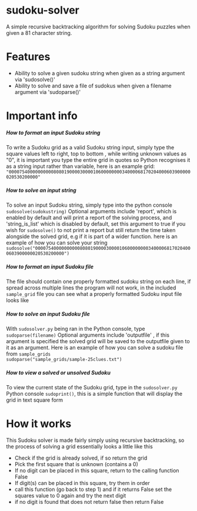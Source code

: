 # sudoku-solver
A simple recursive backtracking algorithm for solving Sudoku puzzles when given a 81 character string.

# Features
- Ability to solve a given sudoku string when given as a string argument via 'sudosolve()'
- Ability to solve and save a file of sudokus when given a filename argument via 'sudoparse()'

# Important info

##### How to format an input Sudoku string
To write a Sudoku grid as a valid Sudoku string input, simply type the square values left to right, top to bottom , while writing unknown values as "0", it is important you type the entire grid in quotes so Python recognises it as a string input rather than variable, 
here is an example grid:
```"000075400000000008080190000300001060000000034000068170204000603900000020530200000"```

##### How to solve an input string
To solve an input Sudoku string, simply type into the python console ```sudosolve(sudokustring)```
Optional arguments include 'report', which is enabled by default and will print a report of the solving process, and 'string_is_list' which is disabled by default, set this argument to true if you wish for `sudosolve()` to not print a report but still return the time taken alongside the solved grid, e.g if it is part of a wider function.
here is an example of how you can solve your string
```sudosolve("000075400000000008080190000300001060000000034000068170204000603900000020530200000")```

##### How to format an input Sudoku file
The file should contain one properly formatted sudoku string on each line, if spread across multiple lines the program will not work,
in the included `sample_grid` file you can see what a properly formatted Sudoku input file looks like

##### How to solve an input Sudoku file
With `sudosolver.py` being ran in the Python console, type ```sudoparse(filename)```
Optional arguments include 'outputfile' , if this argument is specified the solved grid will be saved to the outputfile given to it as an argument. Here is an example of how you can solve a sudoku file from `sample_grids`                                                
`sudoparse("sample_grids/sample-25clues.txt")`

##### How to view a solved or unsolved Sudoku
To view the current state of the Sudoku grid, type in the `sudosolver.py` Python console `sudoprint()`, this is a simple function that will display the grid in text square form


# How it works
This Sudoku solver is made fairly simply using recursive backtracking, so the process of solving a grid essentially looks a little like this

- Check if the grid is already solved, if so return the grid
- Pick the first square that is unknown (contains a 0)
- If no digit can be placed in this square, return to the calling function False
- If digit(s) can be placed in this square, try them in order 
- call this function (go back to step 1) and if it returns False set the squares value to 0 again and try the next digit
- if no digit is found that does not return false then return False

